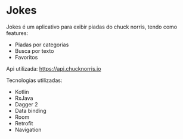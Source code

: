 # Jokes


Jokes é um aplicativo para exibir piadas do chuck norris, tendo como features:
- Piadas por categorias
- Busca por texto
- Favoritos

Api utilizada: https://api.chucknorris.io


Tecnologias utilizadas:
- Kotlin
- RxJava
- Dagger 2
- Data binding
- Room
- Retrofit
- Navigation


